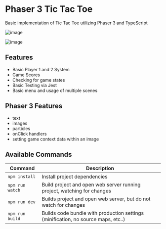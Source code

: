 # Phaser 3 Tic Tac Toe

Basic implementation of Tic Tac Toe utilizing Phaser 3 and TypeScript 

![image](https://user-images.githubusercontent.com/8893098/198914348-d7d28d18-6447-4440-a23f-52c9fdfa28dc.png)

![image](https://user-images.githubusercontent.com/8893098/198913198-22694e22-92b7-497f-9637-d1191089f1c7.png)

## Features
- Basic Player 1 and 2 System
- Game Scores
- Checking for game states
- Basic Testing via Jest
- Basic menu and usage of multiple scenes

## Phaser 3 Features
- text
- images
- particles
- onClick handlers
- setting game context data within an image

## Available Commands

| Command | Description |
|---------|-------------|
| `npm install` | Install project dependencies |
| `npm run watch` | Build project and open web server running project, watching for changes |
| `npm run dev` | Builds project and open web server, but do not watch for changes |
| `npm run build` | Builds code bundle with production settings (minification, no source maps, etc..) |
